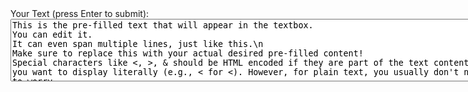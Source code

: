
<form id="myFormToSubmit" action="your_server_script.php" method="post">
    <div>
        <label for="mySizedText">Your Text (press Enter to submit):</label><br>
        <textarea
            id="mySizedText"
            name="userText"
            style="width: 768px; height: 100px;"
        >This is the pre-filled text that will appear in the textbox.
You can edit it.
It can even span multiple lines, just like this.\n
Make sure to replace this with your actual desired pre-filled content!
Special characters like <, >, & should be HTML encoded if they are part of the text content you want to display literally (e.g., < for <). However, for plain text, you usually don't need to worry.</textarea>
        <!-- No explicit submit button here -->
    </div>
</form>

<script>
    const textarea = document.getElementById('mySizedText');
    const form = document.getElementById('myFormToSubmit');

    textarea.addEventListener('keydown', function(event) {
        // Check if the Enter key was pressed
        // event.key === "Enter" is the modern way
        // event.keyCode === 13 is for older browser compatibility (optional)
        if (event.key === 'Enter' || event.keyCode === 13) {
            // IMPORTANT: Prevent the default action of Enter key in a textarea
            // (which is to add a new line)
            event.preventDefault();

            // Now, submit the form
            if (form) {
                form.submit();
            } else {
                console.error("Form with ID 'myFormToSubmit' not found!");
            }
        }
    });
</script>

